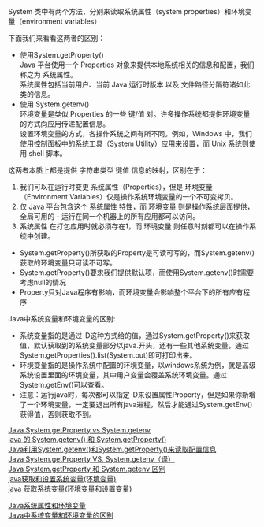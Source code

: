 System 类中有两个方法，分别来读取系统属性（system properties）和环境变量（environment variables）

下面我们来看看这两者的区别：
- 使用System.getProperty()  
    Java 平台使用一个 Properties 对象来提供本地系统相关的信息和配置，我们称之为 系统属性。  
    系统属性包括当前用户、当前 Java 运行时版本 以及 文件路径分隔符诸如此类的信息。
- 使用 System.getenv()  
    环境变量是类似 Properties 的一些 键/值 对。许多操作系统都提供环境变量的方式向应用传递配置信息。  
    设置环境变量的方式，各操作系统之间有所不同。例如，Windows 中，我们使用控制面板中的系统工具（System Utility）应用来设置，而 Unix 系统则使用 shell 脚本。


这两者本质上都是提供 字符串类型 键值 信息的映射，区别在于：
1. 我们可以在运行时变更 系统属性（Properties），但是 环境变量（Environment Variables）仅是操作系统环境变量的一个不可变拷贝。
2. 仅 Java 平台包含这个 系统属性 特性，而 环境变量 则是操作系统层面提供，全局可用的 - 运行在同一个机器上的所有应用都可以访问。
3. 系统属性 在打包应用时就必须存在1，而 环境变量 则任意时刻都可以在操作系统中创建。



- System.getProperty()所获取的Property是可读可写的，而System.getenv()获取的环境变量只可读不可写。
- System.getProperty()要求我们提供默认项，而使用System.getenv()时需要考虑null的情况
- Property只对Java程序有影响，而环境变量会影响整个平台下的所有应有程序



Java中系统变量和环境变量的区别:
- 系统变量指的是通过-D这种方式给的值，通过System.getProperty()来获取值，默认获取到的系统变量部分以java.开头，还有一些其他系统变量，通过System.getProperties().list(System.out)即可打印出来。
- 环境变量指的是操作系统中配置的环境变量，以windows系统为例，就是高级系统设置里面的环境变量，其中用户变量会覆盖系统环境变量。通过System.getEnv()可以查看。
- 注意：运行java时，每次都可以指定-D来设置属性Property，但是如果你新增了一个环境变量，一定要退出所有java进程，然后才能通过System.getEnv()获得值，否则获取不到。






[Java System.getProperty vs System.getenv](https://www.baeldung.com/java-system-get-property-vs-system-getenv)  
[java 的 System.getenv() 和 System.getProperty()](https://blog.csdn.net/jijianshuai/article/details/78863032)  
[Java利用System.getenv()和System.getProperty()来读取配置信息](https://www.jianshu.com/p/cca0cdec9b1f)  
[Java System.getProperty VS. System.getenv（译）](https://blog.xiayf.cn/2019/06/25/java-prop-env/)  
[Java System.getProperty 和 System.getenv 区别](https://blog.csdn.net/neweastsun/article/details/81590821)  
[java获取和设置系统变量(环境变量)](https://blog.csdn.net/u013514928/article/details/78147421)  
[java 获取系统变量(环境变量和设置变量)](https://blog.csdn.net/oscar999/article/details/9713249)  

[Java系统属性和环境变量](https://blog.csdn.net/pursuer211/article/details/82255413)  
[Java中系统变量和环境变量的区别](https://www.jianshu.com/p/ac99ce832d6b)  






